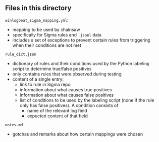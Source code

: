 ## Files in this directory

`winlogbeat_sigma_mapping.yml`:
- mapping to be used by chainsaw
- specifically for Sigma rules and `.jsonl` data
- includes a set of exceptions to prevent certain rules from triggering when their conditions are not met

`rule_dict.json`
- dictionary of rules and their conditions used by the Python labeling script to determine true/false positives
- only contains rules that were observed during testing
- content of a single entry:
  - link to rule in Sigma repo
  - information about what causes true positives
  - information about what causes false positives
  - list of conditions to be used by the labeling script (none if the rule only has false positives). A condition consists of
    - name of the relevant log field
    - expected content of that field

`notes.md`
- gotchas and remarks about how certain mappings were chosen